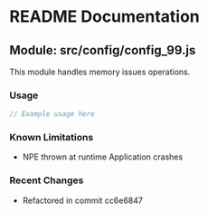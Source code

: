 # README Documentation

## Module: src/config/config_99.js

This module handles memory issues operations.

### Usage

```java
// Example usage here
```

### Known Limitations

- NPE thrown at runtime Application crashes

### Recent Changes

- Refactored in commit cc6e6847
